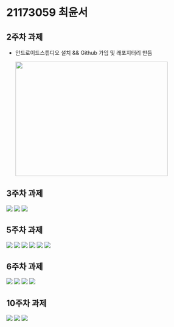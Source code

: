 # 21173059 최윤서

## 2주차 과제

- 안드로이드스튜디오 설치 && Github 가입 및 래포지터리 만듬

  <img width="400" height="300" src="./pic/2st_png.JPG"></img>

## 3주차 과제
 
  <img width="" height="" src="./pic/3주차_네이버.png"></img>
  <img width="" height="" src="./pic/3주차_전화걸기.png"></img>
  <img width="" height="" src="./pic/3주차_메인.png"></img>

## 5주차 과제
<img width="" height="" src="./pic/실습_1.JPG"></img>
<img width="" height="" src="./pic/실습_2.JPG"></img>
<img width="" height="" src="./pic/activity main_1.JPG"></img>
<img width="" height="" src="./pic/activity main_2.JPG"></img>
<img width="" height="" src="./pic/Mainactivity_1.JPG"></img>
<img width="" height="" src="./pic/Mainactivity_2.JPG"></img>

## 6주차 과제
<img width="" height="" src="./pic/6wk-1.JPG"></img>
<img width="" height="" src="./pic/6wk-2.JPG"></img>
<img width="" height="" src="./pic/6wk-3.JPG"></img>
<img width="" height="" src="./pic/6wk-4.JPG"></img>

## 10주차 과제
  <img width="" height="" src="./pic/플랫폼_1.png"></img>
  <img width="" height="" src="./pic/플랫폼_2.png"></img>
  <img width="" height="" src="./pic/플랫폼_3.png"></img>
